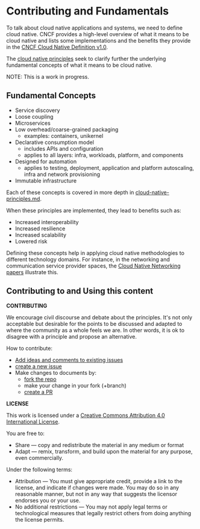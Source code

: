 # Contributing and Fundamentals

To talk about cloud native applications and systems, we need to define cloud native. CNCF provides a high-level overview of what it means to be cloud native and lists some implementations and the benefits they provide in the [CNCF Cloud Native Definition v1.0](https://github.com/cncf/toc/blob/master/DEFINITION.md).

The [cloud native principles](https://github.com/cloud-native-principles/cloud-native-principles) seek to clarify further the underlying fundamental concepts of what it means to be cloud native.

NOTE: This is a work in progress.

## Fundamental Concepts

* Service discovery
* Loose coupling
* Microservices
* Low overhead/coarse-grained packaging 
  * examples: containers, unikernel
* Declarative consumption model
  * includes APIs and configuration
  * applies to all layers: infra, workloads, platform, and components
* Designed for automation
  * applies to testing, deployment, application and platform autoscaling, infra and network provisioning
* Immutable infrastructure 

Each of these concepts is covered in more depth in [cloud-native-principles.md](https://github.com/cloud-native-principles/cloud-native-principles/blob/master/cloud-native-principles.md).

When these principles are implemented, they lead to benefits such as:

* Increased interoperability
* Increased resilience
* Increased scalability
* Lowered risk

Defining these concepts help in applying cloud native methodologies to different technology domains. For instance, in the networking and communication service provider spaces, the [Cloud Native Networking papers](cloud-native-networking-preamble%20%281%29.md) illustrate this.

## Contributing to and Using this content

**CONTRIBUTING**

We encourage civil discourse and debate about the principles. It's not only acceptable but desirable for the points to be discussed and adapted to where the community as a whole feels we are. In other words, it is ok to disagree with a principle and propose an alternative.

How to contribute:

* [Add ideas and comments to existing issues](https://github.com/cloud-native-principles/cloud-native-principles/issues)
* [create a new issue](https://github.com/cloud-native-principles/cloud-native-principles/issues/new)
* Make changes to documents by:
  * [fork the repo](https://github.com/cloud-native-principles/cloud-native-principles/fork)
  * make your change in your fork \(+branch\)
  * [create a PR](https://github.com/cloud-native-principles/cloud-native-principles/pulls)

**LICENSE**

This work is licensed under a [Creative Commons Attribution 4.0 International License](http://creativecommons.org/licenses/by/4.0/).

You are free to:

* Share — copy and redistribute the material in any medium or format
* Adapt — remix, transform, and build upon the material for any purpose, even commercially.

Under the following terms:

* Attribution — You must give appropriate credit, provide a link to the license, and indicate if changes were made. You may do so in any reasonable manner, but not in any way that suggests the licensor endorses you or your use.
* No additional restrictions — You may not apply legal terms or technological measures that legally restrict others from doing anything the license permits.

